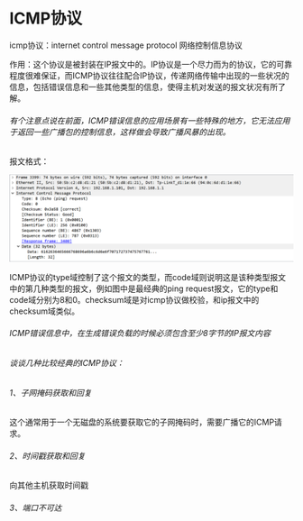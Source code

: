 # ICMP协议

icmp协议：internet control message protocol 网络控制信息协议

作用：这个协议是被封装在IP报文中的。IP协议是一个尽力而为的协议，它的可靠程度很难保证，而ICMP协议往往配合IP协议，传递网络传输中出现的一些状况的信息，包括错误信息和一些其他类型的信息，使得主机对发送的报文状况有所了解。

###### 有个注意点说在前面，ICMP错误信息的应用场景有一些特殊的地方，它无法应用于返回一些广播包的控制信息，这样做会导致广播风暴的出现。

报文格式：

![icmp1](../img/icmp1.png)

ICMP协议的type域控制了这个报文的类型，而code域则说明这是该种类型报文中的第几种类型的报文，例如图中是最经典的ping request报文，它的type和code域分别为8和0。checksum域是对icmp协议做校验，和ip报文中的checksum域类似。

###### ICMP错误信息中，在生成错误负载的时候必须包含至少8字节的IP报文内容



###### 谈谈几种比较经典的ICMP协议：

###### 1、子网掩码获取和回复

这个通常用于一个无磁盘的系统要获取它的子网掩码时，需要广播它的ICMP请求。

###### 2、时间戳获取和回复

向其他主机获取时间戳

###### 3、端口不可达

